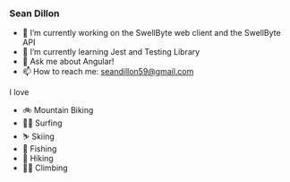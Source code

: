 ### Sean Dillon 



- 🔭 I’m currently working on the SwellByte web client and the SwellByte API
- 🌱 I’m currently learning Jest and Testing Library
- 💬 Ask me about Angular!
- 📫 How to reach me: seandillon59@gmail.com

I love 
- 🚲 Mountain Biking
- 🏄‍♂️ Surfing
- ⛷ Skiing
- 🎣 Fishing
- 🥾 Hiking
- 🧗‍♂️ Climbing 

